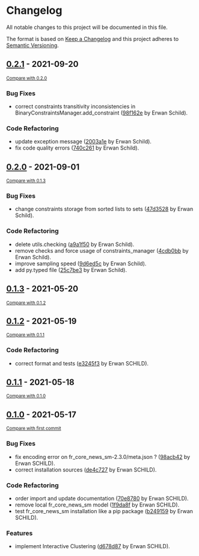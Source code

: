 # Changelog
All notable changes to this project will be documented in this file.

The format is based on [Keep a Changelog](http://keepachangelog.com/en/1.0.0/)
and this project adheres to [Semantic Versioning](http://semver.org/spec/v2.0.0.html).


<!-- insertion marker -->
## [0.2.1](https://github.com/cognitivefactory/interactive-clustering/releases/tag/0.2.1) - 2021-09-20

<small>[Compare with 0.2.0](https://github.com/cognitivefactory/interactive-clustering/compare/0.2.0...0.2.1)</small>

### Bug Fixes
- correct constraints transitivity inconsistencies in BinaryConstraintsManager.add_constraint ([98f162e](https://github.com/cognitivefactory/interactive-clustering/commit/98f162e5785df13d99e25f757be4988e5fab757c) by Erwan Schild).

### Code Refactoring
- update exception message ([2003a1e](https://github.com/cognitivefactory/interactive-clustering/commit/2003a1e782a2885ae45419577aa9d599f08876a3) by Erwan Schild).
- fix code quality errors ([740c261](https://github.com/cognitivefactory/interactive-clustering/commit/740c26162834f25188fcddb4f8a5cc24e7166976) by Erwan Schild).


## [0.2.0](https://github.com/cognitivefactory/interactive-clustering/releases/tag/0.2.0) - 2021-09-01

<small>[Compare with 0.1.3](https://github.com/cognitivefactory/interactive-clustering/compare/0.1.3...0.2.0)</small>

### Bug Fixes
- change constraints storage from sorted lists to sets ([47d3528](https://github.com/cognitivefactory/interactive-clustering/commit/47d35284deda6ae2e26b4fb87170d96a599fcba3) by Erwan Schild).

### Code Refactoring
- delete utils.checking ([a9a1f50](https://github.com/cognitivefactory/interactive-clustering/commit/a9a1f50ba0d101e5a212e825f907a567f64e05f7) by Erwan Schild).
- remove checks and force usage of constraints_manager ([4cdb0bb](https://github.com/cognitivefactory/interactive-clustering/commit/4cdb0bbd11fdababb35fc4a48612897274bc69b8) by Erwan Schild).
- improve sampling speed ([9d6ed5c](https://github.com/cognitivefactory/interactive-clustering/commit/9d6ed5c1b4baeddd35e9bbb3e32c4fbc74031633) by Erwan Schild).
- add py.typed file ([25c7be3](https://github.com/cognitivefactory/interactive-clustering/commit/25c7be3648ff9dabf84b1349f2ae52df4ba4c8ae) by Erwan Schild).


## [0.1.3](https://github.com/cognitivefactory/interactive-clustering/releases/tag/0.1.3) - 2021-05-20

<small>[Compare with 0.1.2](https://github.com/cognitivefactory/interactive-clustering/compare/0.1.2...0.1.3)</small>


## [0.1.2](https://github.com/cognitivefactory/interactive-clustering/releases/tag/0.1.2) - 2021-05-19

<small>[Compare with 0.1.1](https://github.com/cognitivefactory/interactive-clustering/compare/0.1.1...0.1.2)</small>

### Code Refactoring
- correct format and tests ([e3245f3](https://github.com/cognitivefactory/interactive-clustering/commit/e3245f33bf09680d926bdd890c162f6e4df1ab4d) by Erwan SCHILD).


## [0.1.1](https://github.com/cognitivefactory/interactive-clustering/releases/tag/0.1.1) - 2021-05-18

<small>[Compare with 0.1.0](https://github.com/cognitivefactory/interactive-clustering/compare/0.1.0...0.1.1)</small>


## [0.1.0](https://github.com/cognitivefactory/interactive-clustering/releases/tag/0.1.0) - 2021-05-17

<small>[Compare with first commit](https://github.com/cognitivefactory/interactive-clustering/compare/8e0d8b45342caf2850a9238ddba48c9b7f1d7f44...0.1.0)</small>

### Bug Fixes
- fix encoding error on fr_core_news_sm-2.3.0/meta.json ? ([98acb42](https://github.com/cognitivefactory/interactive-clustering/commit/98acb42d3fc0e06fe6687d28f3f4b531243a88ab) by Erwan SCHILD).
- correct installation sources ([de4c727](https://github.com/cognitivefactory/interactive-clustering/commit/de4c727798f174fbd0c87ae6f6204b09a8d0a131) by Erwan SCHILD).

### Code Refactoring
- order import and update documentation ([70e8780](https://github.com/cognitivefactory/interactive-clustering/commit/70e8780749f9a5b8cc0ae261c5f33e4712480dad) by Erwan SCHILD).
- remove local fr_core_news_sm model ([1f9da8f](https://github.com/cognitivefactory/interactive-clustering/commit/1f9da8fee5fc9728114e19753a54a7e4edacc25d) by Erwan SCHILD).
- test fr_core_news_sm installation like a pip package ([b249159](https://github.com/cognitivefactory/interactive-clustering/commit/b2491599b1ff0e606f449fa37208e0a1c31484b4) by Erwan SCHILD).

### Features
- implement Interactive Clustering ([d678d87](https://github.com/cognitivefactory/interactive-clustering/commit/d678d87d0d485cb7b977bb229b9bb8c6fc590c66) by Erwan SCHILD).
